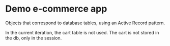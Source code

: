 # Demo e-commerce app

Objects that correspond to database tables, using an Active Record pattern.

In the current iteration, the cart table is not used. The cart is not stored in the db, only in the session.


